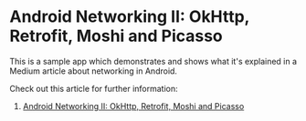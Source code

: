 # Android Networking II: OkHttp, Retrofit, Moshi and Picasso

This is a sample app which demonstrates and shows what it's explained in a Medium article about networking in Android.

Check out this article for further information:

1. [Android Networking II: OkHttp, Retrofit, Moshi and Picasso](xxxxxxxx)
